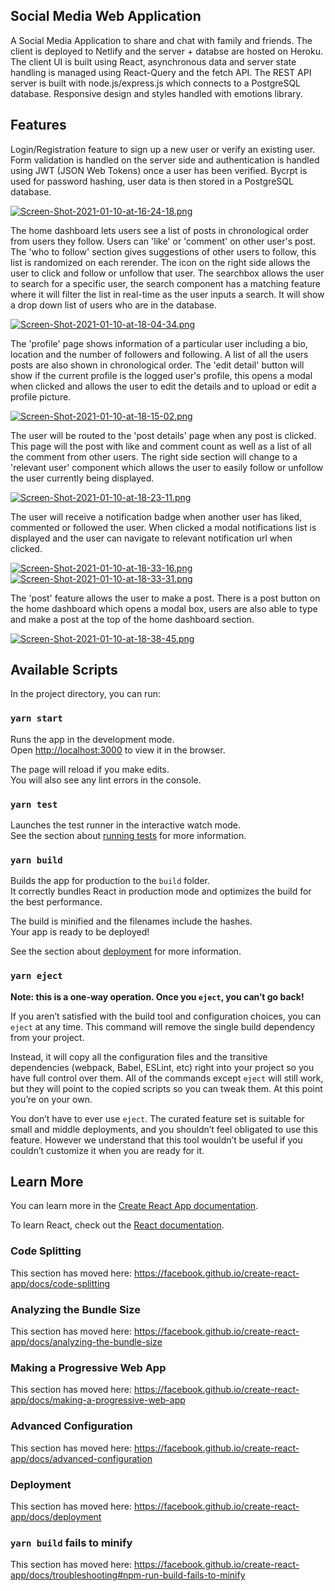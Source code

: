 ## Social Media Web Application

A Social Media Application to share and chat with family and friends. The client is deployed to Netlify and the server + databse are hosted on Heroku. The client UI is built using React, asynchronous data and server state handling is managed using React-Query and the fetch API. The REST API server is built with node.js/express.js which connects to a PostgreSQL database. Responsive design and styles handled with emotions library.


## Features

 Login/Registration feature to sign up a new user or verify an existing user. Form validation is handled on the server side and authentication is handled using JWT   (JSON Web Tokens) once a user has been verified. Bycrpt is used for password hashing, user data is then stored in a PostgreSQL database.

[![Screen-Shot-2021-01-10-at-16-24-18.png](https://i.postimg.cc/x1XxVW5N/Screen-Shot-2021-01-10-at-16-24-18.png)](https://postimg.cc/QFrkpYRj)

 The home dashboard lets users see a list of posts in chronological order from users they follow. Users can 'like' or 'comment' on other user's post. The 'who to follow' section gives suggestions of other users to follow, this list is randomized on each rerender. The icon on the right side allows the user to click and follow or unfollow that user. The searchbox allows the user to search for a specific user, the search component has a matching feature where it will filter the list in real-time as the user inputs a search. It will show a drop down list of users who are in the database.
 
 [![Screen-Shot-2021-01-10-at-18-04-34.png](https://i.postimg.cc/yYSB3Fdk/Screen-Shot-2021-01-10-at-18-04-34.png)](https://postimg.cc/7fDjpJSk)
 
 The 'profile' page shows information of a particular user including a bio, location and the number of followers and following. A list of all the users posts are also shown in chronological order. The 'edit detail' button will show if the current profile is the logged user's profile, this opens a modal when clicked and allows the user to edit the details and to upload or edit a profile picture.
 
 [![Screen-Shot-2021-01-10-at-18-15-02.png](https://i.postimg.cc/fTnsQVzX/Screen-Shot-2021-01-10-at-18-15-02.png)](https://postimg.cc/PN49mr8r)
 
 The user will be routed to the 'post details' page when any post is clicked. This page will the post with like and comment count as well as a list of all the comment from other users. The right side section will change to a 'relevant user' component which allows the user to easily follow or unfollow the user currently being displayed.
 
 [![Screen-Shot-2021-01-10-at-18-23-11.png](https://i.postimg.cc/mgdXynhj/Screen-Shot-2021-01-10-at-18-23-11.png)](https://postimg.cc/0zw08cYK)
 
 The user will receive a notification badge when another user has liked, commented or followed the user. When clicked a modal notifications list is displayed and the user can navigate to relevant notification url when clicked.
 
 [![Screen-Shot-2021-01-10-at-18-33-16.png](https://i.postimg.cc/B6hVQQ1x/Screen-Shot-2021-01-10-at-18-33-16.png)](https://postimg.cc/LY1TxSDX)
 [![Screen-Shot-2021-01-10-at-18-33-31.png](https://i.postimg.cc/Y2vHGJqp/Screen-Shot-2021-01-10-at-18-33-31.png)](https://postimg.cc/6TxSFbvS)
 
 The 'post' feature allows the user to make a post. There is a post button on the home dashboard which opens a modal box, users are also able to type and make a post at the top of the home dashboard section.
 
 [![Screen-Shot-2021-01-10-at-18-38-45.png](https://i.postimg.cc/3whGWXXT/Screen-Shot-2021-01-10-at-18-38-45.png)](https://postimg.cc/87yc0rXK)


## Available Scripts

In the project directory, you can run:

### `yarn start`

Runs the app in the development mode.<br />
Open [http://localhost:3000](http://localhost:3000) to view it in the browser.

The page will reload if you make edits.<br />
You will also see any lint errors in the console.

### `yarn test`

Launches the test runner in the interactive watch mode.<br />
See the section about [running tests](https://facebook.github.io/create-react-app/docs/running-tests) for more information.

### `yarn build`

Builds the app for production to the `build` folder.<br />
It correctly bundles React in production mode and optimizes the build for the best performance.

The build is minified and the filenames include the hashes.<br />
Your app is ready to be deployed!

See the section about [deployment](https://facebook.github.io/create-react-app/docs/deployment) for more information.

### `yarn eject`

**Note: this is a one-way operation. Once you `eject`, you can’t go back!**

If you aren’t satisfied with the build tool and configuration choices, you can `eject` at any time. This command will remove the single build dependency from your project.

Instead, it will copy all the configuration files and the transitive dependencies (webpack, Babel, ESLint, etc) right into your project so you have full control over them. All of the commands except `eject` will still work, but they will point to the copied scripts so you can tweak them. At this point you’re on your own.

You don’t have to ever use `eject`. The curated feature set is suitable for small and middle deployments, and you shouldn’t feel obligated to use this feature. However we understand that this tool wouldn’t be useful if you couldn’t customize it when you are ready for it.

## Learn More

You can learn more in the [Create React App documentation](https://facebook.github.io/create-react-app/docs/getting-started).

To learn React, check out the [React documentation](https://reactjs.org/).

### Code Splitting

This section has moved here: https://facebook.github.io/create-react-app/docs/code-splitting

### Analyzing the Bundle Size

This section has moved here: https://facebook.github.io/create-react-app/docs/analyzing-the-bundle-size

### Making a Progressive Web App

This section has moved here: https://facebook.github.io/create-react-app/docs/making-a-progressive-web-app

### Advanced Configuration

This section has moved here: https://facebook.github.io/create-react-app/docs/advanced-configuration

### Deployment

This section has moved here: https://facebook.github.io/create-react-app/docs/deployment

### `yarn build` fails to minify

This section has moved here: https://facebook.github.io/create-react-app/docs/troubleshooting#npm-run-build-fails-to-minify

